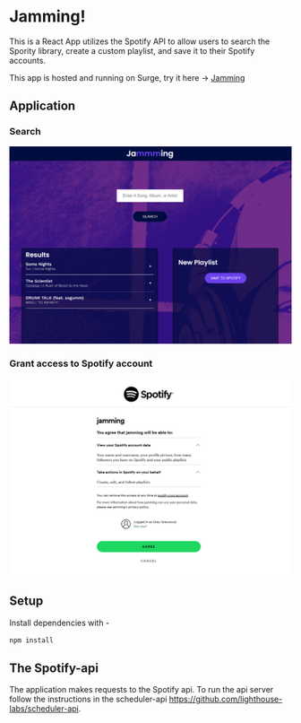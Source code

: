 # Jamming!
This is a React App utilizes the Spotify API to allow users to search the Spority library, create a custom playlist, and save it to their Spotify accounts. 

This app is hosted and running on Surge, try it here -> [Jamming](https://berryberry-jam.surge.sh/)

## Application 

### Search
![search-page](https://github.com/chellzhang/jamming/blob/master/docs/jamming-search.png?raw=true)



### Grant access to Spotify account
![spotify-access](https://github.com/chellzhang/jamming/blob/master/docs/login-with-Spotify-grand-access.png?raw=true)

## Setup

Install dependencies with - 
```sh
npm install
```
## The Spotify-api

The application makes requests to the Spotify api. 
To run the api server follow the instructions in the scheduler-api https://github.com/lighthouse-labs/scheduler-api. 